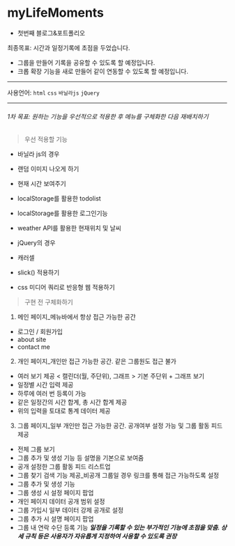 # myLifeMoments
- 첫번째 블로그&포트폴리오

최종목표: 시간과 일정기록에 초점을 두었습니다.
 - 그룹을 만들어 기록을 공유할 수 있도록 할 예정입니다.
 - 크롭 확장 기능을 새로 만들어 같이 연동할 수 있도록 할 예정입니다.
 
---

사용언어: `html` `css` `바닐라js` `jQuery`

---

###### 1차 목표: 원하는 기능을 우선적으로 적용한 후 메뉴를 구체화한 다음 재배치하기
> 우선 적용할 기능
- 바닐라 js의 경우
 - 랜덤 이미지 나오게 하기
 - 현재 시간 보여주기
 - localStorage를 활용한 todolist
 - localStorage를 활용한 로그인기능
 - weather API를 활용한 현재위치 및 날씨

- jQuery의 경우
 - 캐러셀
 - slick() 적용하기

- css 미디어 쿼리로 반응형 웹 적용하기

> 구현 전 구체화하기
1. 메인 페이지_메뉴바에서 항상 접근 가능한 공간
 - 로그인 / 회원가입
 - about site
 - contact me
2. 개인 페이지_개인만 접근 가능한 공간. 같은 그룹원도 접근 불가
 - 여러 보기 제공 < 캘린더(월, 주단위), 그래프 > 기본 주단위 + 그래프 보기
 - 일정별 시간 입력 제공
  - 하루에 여러 번 등록이 가능
  - 같은 일정간의 시간 합계, 총 시간 합계 제공
 - 위의 입력을 토대로 통계 데이터 제공
3. 그룹 페이지_일부 개인만 접근 가능한 공간. 공개여부 설정 가능 및 그룹 활동 피드 제공
 - 전체 그룹 보기
  - 그룹 추가 및 생성 기능 등 설명을 기본으로 보여줌
  - 공개 설정한 그룹 활동 피드 리스트업
  - 그룹 찾기 검색 기능 제공_비공개 그룹일 경우 링크를 통해 접근 가능하도록 설정
 - 그룹 추가 및 생성 기능
 - 그룹 생성 시 설정 페이지 팝업
  - 개인 페이지 데이터 공개 범위 설정
  - 그룹 가입시 일부 데이터 강제 공개로 설정
 - 그룹 추가 시 설명 페이지 팝업
 - 그룹 내 연락 수단 등록 기능
***일정을 기록할 수 있는 부가적인 기능에 초점을 맞춤. 상세 규칙 등은 사용자가 자유롭게 지정하여 사용할 수 있도록 권장***

